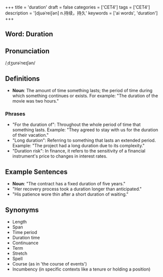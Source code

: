+++
title = 'duration'
draft = false
categories = ['CET4']
tags = ['CET4']
description = '[djuəˈrei∫ən] n.持续，持久'
keywords = ['ai words', 'duration']
+++

## Word: Duration

## Pronunciation
/ˌdʒʊrəˈneɪʃən/

## Definitions
- **Noun**: The amount of time something lasts; the period of time during which something continues or exists. For example: "The duration of the movie was two hours." 

### Phrases
- "For the duration of": Throughout the whole period of time that something lasts. Example: "They agreed to stay with us for the duration of their vacation."
- "Long duration": Referring to something that lasts an extended period. Example: "The project had a long duration due to its complexity."
- "Duration risk": In finance, it refers to the sensitivity of a financial instrument's price to changes in interest rates.

## Example Sentences
- **Noun**: "The contract has a fixed duration of five years."
- "Her recovery process took a duration longer than anticipated."
- "His patience wore thin after a short duration of waiting."

## Synonyms
- Length
- Span
- Time period
- Duration time
- Continuance
- Term
- Stretch
- Spell
- Course (as in 'the course of events')
- Incumbency (in specific contexts like a tenure or holding a position)
